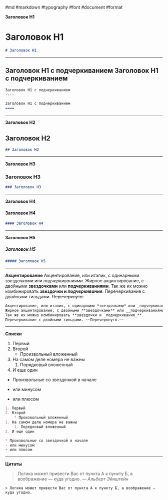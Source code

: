 #md #markdown #typography #font #document #format

**Заголовок H1**
# Заголовок H1
```markdown
# Заголовок H1
```

----

**Заголовок H1 с подчеркиванием**
Заголовок H1 с подчеркиванием
----
```markdown
Заголовок H1 с подчеркиванием
----

Заголовок H1 с подчеркиванием
====
```

----

**Заголовок H2**
## Заголовок H2
```markdown
## Заголовок H2
```

----

**Заголовок H3**
### Заголовок H3
```markdown
### Заголовок H3
```

----

**Заголовок H4**
#### Заголовок H4
```markdown
#### Заголовок H4
```

----

**Заголовок H5**
##### Заголовок H5
```markdown
##### Заголовок H5
```

----

**Акцентирование**
Акцентирование, или италик, с одинарными *звездочками* или _подчеркиваниями_.
Жирное акцинтирование, с двойными **звездочками** или __подчеркиваниями__.
Так же их можно комбинировать **звездочки и _подчеркивания_**.
Перечеркивание с двойными тильдами. ~~Перечеркнуто.~~

```markdown
Акцентирование, или италик, с одинарными *звездочками* или _подчеркиваниями_.
Жирное акцинтирование, с двойными **звездочками** или __подчеркиваниями__.
Так же их можно комбинировать **звездочки и _подчеркивания_**.
Перечеркивание с двойными тильдами. ~~Перечеркнуто.~~
```

----

**Списки**

1. Первый
2. Второй
	* Произвольный вложенный
1. На самом деле номера не важны
	1. Порядковый вложенный
2. И еще один
* Произвольные со звездочкой в начале
- или минусом
+ или плюсом

```markdown
1. Первый
2. Второй
	* Произвольный вложенный
1. На самом деле номера не важны
	1. Порядковый вложенный
2. И еще один

* Произвольные со звездочкой в начале
- или минусом
+ или плюсом
```

----

**Цитаты**
>
>Логика может привести Вас от пункта А к пункту Б, а воображение — куда угодно.
>_— Альберт Эйнштейн_

```
> Логика может привести Вас от пункта А к пункту Б, а воображение — куда угодно.
```